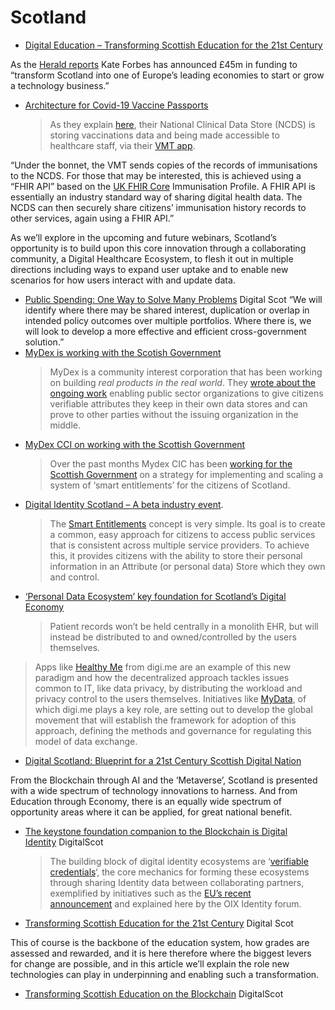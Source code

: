 # Scotland

* [Digital Education – Transforming Scottish Education for the 21st Century](https://digitalscot.net/transforming-scottish-education-21/)

As the [Herald reports](https://www.heraldscotland.com/politics/20078582.scottish-government-unveils-45m-plan-build-tech-nation/) Kate Forbes has announced £45m in funding to “transform Scotland into one of Europe’s leading economies to start or grow a technology business.”
* [Architecture for Covid-19 Vaccine Passports](https://digitalscot.net/covid-19-vaccine-passports/)
  > As they explain [here](https://nds.nhs.scot/blog/the-national-clinical-data-store/), their National Clinical Data Store (NCDS) is storing vaccinations data and being made accessible to healthcare staff, via their [VMT app](https://learn.nes.nhs.scot/42708/turas-vaccination-management-tool).

“Under the bonnet, the VMT sends copies of the records of immunisations to the NCDS. For those that may be interested, this is achieved using a “FHIR API” based on the [UK FHIR Core](https://digital.nhs.uk/services/fhir-uk-core) Immunisation Profile. A FHIR API is essentially an industry standard way of sharing digital health data. The NCDS can then securely share citizens’ immunisation history records to other services, again using a FHIR API.”

As we’ll explore in the upcoming and future webinars, Scotland’s opportunity is to build upon this core innovation through a collaborating community, a Digital Healthcare Ecosystem, to flesh it out in multiple directions including ways to expand user uptake and to enable new scenarios for how users interact with and update data.
* [Public Spending: One Way to Solve Many Problems](https://medium.com/mydex/public-spending-one-way-to-solve-many-problems-3ac394e46a9e) Digital Scot
“We will identify where there may be shared interest, duplication or overlap in intended policy outcomes over multiple portfolios. Where there is, we will look to develop a more effective and efficient cross-government solution.”
* [MyDex is working with the Scotish Government](https://blogs.gov.scot/digital/2020/05/13/digital-identity-scotland-prototype-draws-to-a-close/)
  > MyDex is a community interest corporation that has been working on building *real products in the real world*. They [wrote about the ongoing work](https://medium.com/mydex/proving-verified-attributes-work-3f9ca813d43f) enabling public sector organizations to give citizens verifiable attributes they keep in their own data stores and can prove to other parties without the issuing organization in the middle.
* [MyDex CCI on working with the Scottish Government](https://medium.com/mydex/a-way-forward-for-personal-data-6251d1503bdd) 
  > Over the past months Mydex CIC has been [working for the Scottish Government](https://blogs.gov.scot/digital/2020/10/01/digital-identity-scotland-a-beta-industry-event/) on a strategy for implementing and scaling a system of ‘smart entitlements’ for the citizens of Scotland.
* [Digital Identity Scotland – A beta industry event](https://blogs.gov.scot/digital/2020/10/01/digital-identity-scotland-a-beta-industry-event/).
  > The [Smart Entitlements](https://blogs.gov.scot/digital/wp-content/uploads/sites/5/2020/10/Smart-Entitlements-Research-Recommendations-and-Report-for-the-Scottish-Government-FINAL.pdf) concept is very simple. Its goal is to create a common, easy approach for citizens to access public services that is consistent across multiple service providers. To achieve this, it provides citizens with the ability to store their personal information in an Attribute (or personal data) Store which they own and control.
* [‘Personal Data Ecosystem’ key foundation for Scotland’s Digital Economy](https://digitalscot.net/personal-data-ecosystem/)
  > Patient records won’t be held centrally in a monolith EHR, but will instead be distributed to and owned/controlled by the users themselves.
> 
> Apps like [Healthy Me](https://digi.me/healthy-me/) from digi.me are an example of this new paradigm and how the decentralized approach tackles issues common to IT, like data privacy, by distributing the workload and privacy control to the users themselves.
> Initiatives like [MyData](https://mydata.org/), of which digi.me plays a key role, are setting out to develop the global movement that will establish the framework for adoption of this approach, defining the methods and governance for regulating this model of data exchange.
* [Digital Scotland: Blueprint for a 21st Century Scottish Digital Nation](https://digitalscot.net/library/digital-nation/)

From the Blockchain through AI and the ‘Metaverse’, Scotland is presented with a wide spectrum of technology innovations to harness. And from Education through Economy, there is an equally wide spectrum of opportunity areas where it can be applied, for great national benefit.
* [The keystone foundation companion to the Blockchain is Digital Identity](https://scottishblockchain.net/transforming-education-blockchain-ssi/) DigitalScot
  > The building block of digital identity ecosystems are ‘[verifiable credentials](https://www.slideshare.net/SSIMeetup/verifiable-credentials-101-for-ssi-and-decentralized-digital-identity-tyler-ruff)‘, the core mechanics for forming these ecosystems through sharing Identity data between collaborating partners, exemplified by initiatives such as the [EU’s recent announcement](https://apnews.com/article/europe-health-coronavirus-pandemic-lifestyle-travel-73f90d18909c595da463994e16e17348) and explained here by the OIX Identity forum.

* [Transforming Scottish Education for the 21st Century](https://digitalscot.net/transforming-scottish-education/) Digital Scot

This of course is the backbone of the education system, how grades are assessed and rewarded, and it is here therefore where the biggest levers for change are possible, and in this article we’ll explain the role new technologies can play in underpinning and enabling such a transformation.
* [Transforming Scottish Education on the Blockchain](https://digitalscot.net/education-blockchain/) DigitalScot
